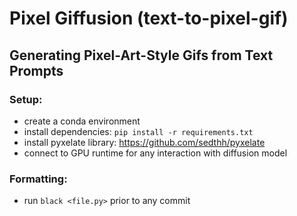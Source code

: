 # Pixel Giffusion (text-to-pixel-gif)
## Generating Pixel-Art-Style Gifs from Text Prompts

### Setup:
* create a conda environment
* install dependencies: `pip install -r requirements.txt`
* install pyxelate library: https://github.com/sedthh/pyxelate
* connect to GPU runtime for any interaction with diffusion model

### Formatting:
* run `black <file.py>` prior to any commit
